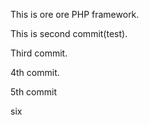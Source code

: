 This is ore ore PHP framework.

This is second commit(test).

Third commit.

4th commit.

5th commit

six
